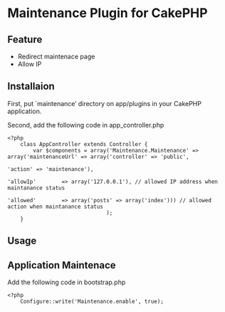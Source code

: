 # Maintenance Plugin for CakePHP #

## Feature ##

* Redirect maintenace page
* Allow IP

## Installaion ##

First, put `maintenance’ directory on app/plugins in your CakePHP application.

Second, add the following code in app_controller.php

    <?php
        class AppController extends Controller {
            var $components = array('Maintenance.Maintenance' => array('maintenanceUrl' => array('controller' => 'public',
                                                                                                 'action' => 'maintenance'),
                                                                       'allowIp'        => array('127.0.0.1'), // allowed IP address when maintanance status
                                                                       'allowed'        => array('posts' => array('index'))) // allowed action when maintanance status
                                   );
        }

## Usage ##

## Application Maintenace ##

Add the following code in bootstrap.php

    <?php
        Configure::write('Maintenance.enable', true);
